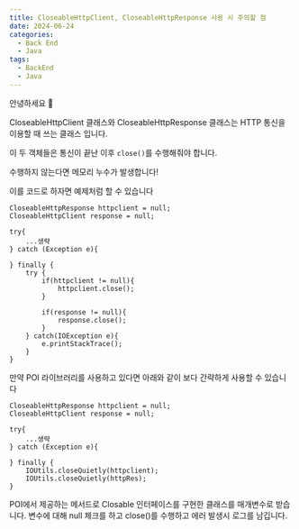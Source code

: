 ```yaml
---
title: CloseableHttpClient, CloseableHttpResponse 사용 시 주의할 점
date: 2024-06-24
categories:
  - Back End
  - Java
tags:
  - BackEnd
  - Java
---
```

안녕하세요 🐸

CloseableHttpClient 클래스와 CloseableHttpResponse  클래스는 HTTP 통신을 이용할 때 쓰는 클래스 입니다.

이 두 객체들은 통신이 끝난 이후 `close()`를 수행해줘야 합니다.

수행하지 않는다면 메모리 누수가 발생합니다!

이를 코드로 하자면 예제처럼 할 수 있습니다
```
CloseableHttpResponse httpclient = null;
CloseableHttpClient response = null;

try{
	...생략
} catch (Exception e){
	
} finally {
	try {
		if(httpclient != null){
			httpclient.close();
		}

		if(response != null){
			response.close();
		}
	} catch(IOException e){
		e.printStackTrace();
	}
}
```

만약 POI 라이브러리를 사용하고 있다면 아래와 같이 보다 간략하게 사용할 수 있습니다

```
CloseableHttpResponse httpclient = null;
CloseableHttpClient response = null;

try{
	...생략
} catch (Exception e){
	
} finally {
	IOUtils.closeQuietly(httpclient);
	IOUtils.closeQuietly(httpRes);
}
```

POI에서 제공하는 메서드로 Closable 인터페이스를 구현한 클래스를  매개변수로 받습니다.
변수에 대해 null 체크를 하고 close()를 수행하고 에러 발생시 로그를 남깁니다.